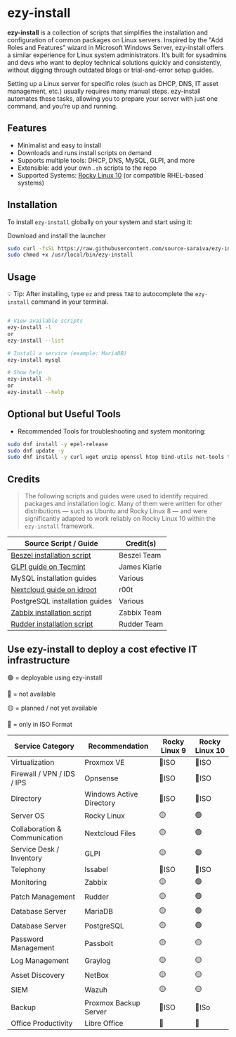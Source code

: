# ezy-install

**ezy-install** is a collection of scripts that simplifies the installation and configuration of common packages on Linux servers. Inspired by the "Add Roles and Features" wizard in Microsoft Windows Server, ezy-install offers a similar experience for Linux system administrators. It’s built for sysadmins and devs who want to deploy technical solutions quickly and consistently, without digging through outdated blogs or trial-and-error setup guides.

Setting up a Linux server for specific roles (such as DHCP, DNS, IT asset management, etc.) usually requires many manual steps. ezy-install automates these tasks, allowing you to prepare your server with just one command, and you’re up and running.


## Features

- Minimalist and easy to install  
- Downloads and runs install scripts on demand  
- Supports multiple tools: DHCP, DNS, MySQL, GLPI, and more  
- Extensible: add your own `.sh` scripts to the repo  
- Supported Systems: [Rocky Linux 10](https://download.rockylinux.org/pub/rocky/10/isos/x86_64/Rocky-10.0-x86_64-minimal.iso) (or compatible RHEL-based systems)
  

## Installation

To install `ezy-install` globally on your system and start using it:

Download and install the launcher

```bash
sudo curl -fsSL https://raw.githubusercontent.com/source-saraiva/ezy-install/main/ezy-install.sh -o /usr/local/bin/ezy-install
sudo chmod +x /usr/local/bin/ezy-install
```
## Usage

💡 Tip: After installing, type `ez` and press `TAB` to autocomplete the `ezy-install` command in your terminal.

```bash

# View available scripts
ezy-install -l
or
ezy-install --list

# Install a service (example: MariaDB)
ezy-install mysql

# Show help
ezy-install -h
or
ezy-install --help
```

## Optional but Useful Tools
- Recommended Tools for troubleshooting and system monitoring:

```bash
sudo dnf install -y epel-release
sudo dnf update -y
sudo dnf install -y curl wget unzip openssl htop bind-utils net-tools traceroute tcpdump tar
```
## Credits
> The following scripts and guides were used to identify required packages and installation logic. Many of them were written for other distributions — such as Ubuntu and Rocky Linux 8 — and were significantly adapted to work reliably on Rocky Linux 10 within the `ezy-install` framework.



| Source Script / Guide                                                                                                                                             | Credit(s)     |
|-------------------------------------------------------------------------------------------------------------------------------------------------------------------|---------------|
| [Beszel installation script](https://beszel.dev/guide/agent-installation#binary)                                                                                  | Beszel Team   |
| [GLPI guide on Tecmint](https://www.tecmint.com/install-glpi-asset-management-rhel/)                                                                              | James Kiarie  |
| MySQL installation guides                                                                                                                                         | Various       |
| [Nextcloud guide on idroot](https://idroot.us/install-nextcloud-centos-stream-10/)                                                                                | r00t          |
| PostgreSQL installation guides                                                                                                                                    | Various       |
| [Zabbix installation script](https://www.zabbix.com/download?zabbix=7.4&os_distribution=rocky_linux&os_version=9&components=server_frontend_agent&db=pgsql&ws=nginx) | Zabbix Team   |
| [Rudder installation script](https://docs.rudder.io/reference/8.3/installation/server/rhel.html)                                                                  | Rudder Team   |



## Use ezy-install to deploy a cost efective IT infrastructure

🟢 = deployable using ezy-install

🔴 = not available

🟡 = planned / not yet available

📀 = only in ISO Format

| Service Category                | Recommendation             | Rocky Linux 9 | Rocky Linux 10 |
|---------------------------------|----------------------------|---------------|----------------|
| Virtualization                  | Proxmox VE                 | 📀ISO        | 📀ISO          |
| Firewall / VPN / IDS / IPS      | Opnsense                   | 📀ISO        | 📀ISO          |
| Directory                       | Windows Active Directory   | 📀ISO        | 📀ISO          |
| Server OS                       | Rocky Linux                | 🟡           | 🟢             |
| Collaboration & Communication   | Nextcloud Files            | 🟡           | 🟢             |
| Service Desk / Inventory        | GLPI                       | 🟡           | 🟢             |
| Telephony                       | Issabel                    | 📀ISO        | 📀ISO          |
| Monitoring                      | Zabbix                     | 🟡           | 🟢             |
| Patch Management                | Rudder                     | 🟡           | 🟢             |
| Database Server                 | MariaDB                    | 🟡           | 🟢             |
| Database Server                 | PostgreSQL                 | 🟡           | 🟢             |
| Password Management             | Passbolt                   | 🟡           | 🟡             |
| Log Management                  | Graylog                    | 🟡           | 🟡             |
| Asset Discovery                 | NetBox                     | 🟡           | 🟡             |
| SIEM                            | Wazuh                      | 🟡           | 🟡             |
| Backup                          | Proxmox Backup Server      | 📀ISO        | 📀ISo          |
| Office Productivity             | Libre Office               | 🔴           | 🔴             |

